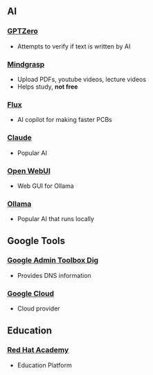## AI

### [GPTZero](https://gptzero.me/)
- Attempts to verify if text is written by AI

### [Mindgrasp](https://mindgrasp.ai/)
- Upload PDFs, youtube videos, lecture videos
- Helps study, **not free**

### [Flux](https://www.flux.ai/p)
- AI copilot for making faster PCBs

### [Claude](https://claude.ai/login?returnTo=%2F%3F)
- Popular AI 

### [Open WebUI](https://openwebui.com/)
- Web GUI for Ollama

### [Ollama](https://ollama.com/)
- Popular AI that runs locally

## Google Tools
### [Google Admin Toolbox Dig](https://toolbox.googleapps.com/apps/dig/)
- Provides DNS information

### [Google Cloud](https://console.cloud.google.com/billing/01A225-D49DFA-86A6B1/reports/tabular?authuser=1&organizationId=871326065864)
- Cloud provider

## Education

### [Red Hat Academy](https://sso.redhat.com/auth/realms/redhat-external/protocol/openid-connect/auth?response_type=code&client_id=rha-webapp-prod&redirect_uri=https%3A%2F%2Frha.ole.redhat.com%2Frha%2Fauth_idp%2F%40%40redirect&state=bjKZ5ohJVxeKRii3NWzkbbfepQCuJM)
- Education Platform